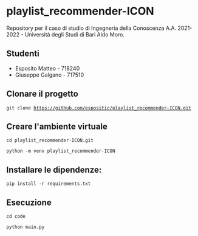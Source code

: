 # playlist_recommender-ICON
Repository per il caso di studio di Ingegneria della Conoscenza A.A. 2021-2022 - Università degli Studi di Bari Aldo Moro.

## Studenti
- Esposito Matteo - 718240
- Giuseppe Galgano - 717510

## Clonare il progetto 
<code>git clone https://github.com/espositic/playlist_recommender-ICON.git</code>

## Creare l'ambiente virtuale
<code>cd playlist_recommender-ICON.git</code>

<code>python -m venv playlist_recommender-ICON</code>

## Installare le dipendenze:
<code>pip install -r requirements.txt</code>

## Esecuzione
<code>cd code</code>

<code>python main.py</code>
